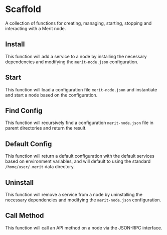 # Scaffold
A collection of functions for creating, managing, starting, stopping and interacting with a Merit node.

## Install
This function will add a service to a node by installing the necessary dependencies and modifying the `merit-node.json` configuration.

## Start
This function will load a configuration file `merit-node.json` and instantiate and start a node based on the configuration.

## Find Config
This function will recursively find a configuration `merit-node.json` file in parent directories and return the result.

## Default Config
This function will return a default configuration with the default services based on environment variables, and will default to using the standard `/home/user/.merit` data directory.

## Uninstall
This function will remove a service from a node by uninstalling the necessary dependencies and modifying the `merit-node.json` configuration.

## Call Method
This function will call an API method on a node via the JSON-RPC interface.

